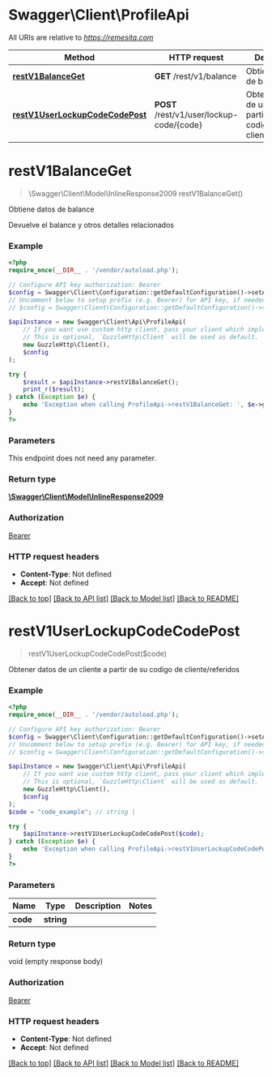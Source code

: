 # Swagger\Client\ProfileApi

All URIs are relative to *https://remesita.com*

Method | HTTP request | Description
------------- | ------------- | -------------
[**restV1BalanceGet**](ProfileApi.md#restV1BalanceGet) | **GET** /rest/v1/balance | Obtiene datos de balance
[**restV1UserLockupCodeCodePost**](ProfileApi.md#restV1UserLockupCodeCodePost) | **POST** /rest/v1/user/lockup-code/{code} | Obtener datos de un cliente a partir de su codigo de cliente/referidos


# **restV1BalanceGet**
> \Swagger\Client\Model\InlineResponse2009 restV1BalanceGet()

Obtiene datos de balance

Devuelve el balance y otros detalles relacionados

### Example
```php
<?php
require_once(__DIR__ . '/vendor/autoload.php');

// Configure API key authorization: Bearer
$config = Swagger\Client\Configuration::getDefaultConfiguration()->setApiKey('Authorization', 'YOUR_API_KEY');
// Uncomment below to setup prefix (e.g. Bearer) for API key, if needed
// $config = Swagger\Client\Configuration::getDefaultConfiguration()->setApiKeyPrefix('Authorization', 'Bearer');

$apiInstance = new Swagger\Client\Api\ProfileApi(
    // If you want use custom http client, pass your client which implements `GuzzleHttp\ClientInterface`.
    // This is optional, `GuzzleHttp\Client` will be used as default.
    new GuzzleHttp\Client(),
    $config
);

try {
    $result = $apiInstance->restV1BalanceGet();
    print_r($result);
} catch (Exception $e) {
    echo 'Exception when calling ProfileApi->restV1BalanceGet: ', $e->getMessage(), PHP_EOL;
}
?>
```

### Parameters
This endpoint does not need any parameter.

### Return type

[**\Swagger\Client\Model\InlineResponse2009**](../Model/InlineResponse2009.md)

### Authorization

[Bearer](../../README.md#Bearer)

### HTTP request headers

 - **Content-Type**: Not defined
 - **Accept**: Not defined

[[Back to top]](#) [[Back to API list]](../../README.md#documentation-for-api-endpoints) [[Back to Model list]](../../README.md#documentation-for-models) [[Back to README]](../../README.md)

# **restV1UserLockupCodeCodePost**
> restV1UserLockupCodeCodePost($code)

Obtener datos de un cliente a partir de su codigo de cliente/referidos

### Example
```php
<?php
require_once(__DIR__ . '/vendor/autoload.php');

// Configure API key authorization: Bearer
$config = Swagger\Client\Configuration::getDefaultConfiguration()->setApiKey('Authorization', 'YOUR_API_KEY');
// Uncomment below to setup prefix (e.g. Bearer) for API key, if needed
// $config = Swagger\Client\Configuration::getDefaultConfiguration()->setApiKeyPrefix('Authorization', 'Bearer');

$apiInstance = new Swagger\Client\Api\ProfileApi(
    // If you want use custom http client, pass your client which implements `GuzzleHttp\ClientInterface`.
    // This is optional, `GuzzleHttp\Client` will be used as default.
    new GuzzleHttp\Client(),
    $config
);
$code = "code_example"; // string | 

try {
    $apiInstance->restV1UserLockupCodeCodePost($code);
} catch (Exception $e) {
    echo 'Exception when calling ProfileApi->restV1UserLockupCodeCodePost: ', $e->getMessage(), PHP_EOL;
}
?>
```

### Parameters

Name | Type | Description  | Notes
------------- | ------------- | ------------- | -------------
 **code** | **string**|  |

### Return type

void (empty response body)

### Authorization

[Bearer](../../README.md#Bearer)

### HTTP request headers

 - **Content-Type**: Not defined
 - **Accept**: Not defined

[[Back to top]](#) [[Back to API list]](../../README.md#documentation-for-api-endpoints) [[Back to Model list]](../../README.md#documentation-for-models) [[Back to README]](../../README.md)

